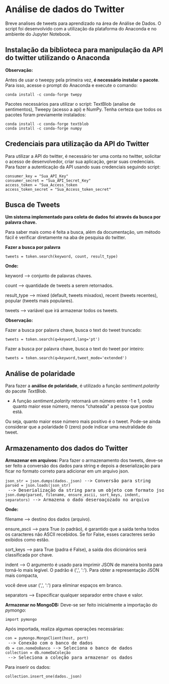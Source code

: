 # Análise de dados do Twitter
Breve analises de tweets para aprendizado na área de Análise de Dados. O script foi desenvolvido com a utilização da plataforma do Anaconda e no ambiente do Jupyter Notebook.

## Instalação da biblioteca para manipulação da API do twitter utilizando o Anaconda
**Observação:**
 
Antes de usar o tweepy pela primeira vez, **é necessário instalar o pacote**. Para isso, acesse o prompt do Anaconda e execute o comando:
<pre>
<code>conda install -c conda-forge twepy</code>
</pre>

Pacotes necessários para utilizar o script: TextBlob (analise de sentimentos), Tweepy (acesso a api) e NumPy.
Tenha certeza que todos os pacotes foram previamente instalados:
<pre>
<code>conda install -c conda-forge textblob</code>
<code>conda install -c conda-forge numpy</code>
</pre>
 
## Credenciais para utilização da API do Twitter

Para utilizar a API do twitter, é necessário ter uma conta no twitter, solicitar o acesso de desenvolvedor, criar sua aplicação, gerar suas credenciais.
Para fazer a autenticação da API usando suas credenciais seguindo script:

<pre>
<code>consumer_key = "Sua_API_Key"</code>
<code>consumer_secret = "Sua_API_Secret_Key"</code>
<code>access_token = "Sua_Access_token</code>
<code>access_token_secret = "Sua_Access_token_secret"</code>
</pre>

## Busca de Tweets
**Um sistema implementado para coleta de dados foi através da busca por palavra chave.**

Para saber mais como é feita a busca, além da documentação, um método fácil é verificar diretamente na aba de pesquisa do twitter.

**Fazer a busca por palavra**
<pre>
<code>tweets = token.search(keyword, count, result_type)</code>
</pre>

**Onde:**

<p>keyword     --> conjunto de palavras chaves.</p>
<p>count       --> quantidade de tweets a serem retornados.</p>
<p>result_type --> mixed (default, tweets mixados), recent (tweets recentes), popular (tweets mais populares).</p>
<p>tweets     --> variável que irá armazenar todos os tweets.</p>

 **Observação:**
 
Fazer a busca por palavra chave, busca o text do tweet truncado:
<pre>
<code>tweets = token.search(q=keyword,lang='pt')</code>
</pre>

Fazer a busca por palavra chave, busca o text do tweet por inteiro:
<pre>
<code>tweets = token.search(q=keyword,tweet_mode='extended')</code>
</pre>

## Análise de polaridade

 Para fazer a **análise de polaridade**, é utilizado a função *sentiment.polarity* do pacote *TextBlob*.
 
 * A função *sentiment.polarity* retornará um número entre -1 e 1, onde quanto maior esse número, menos "chateada" a pessoa que postou está. 
 
 Ou seja, quanto maior esse número mais positivo é o tweet. Pode-se ainda considerar que a polaridade 0 (zero) pode indicar uma neutralidade do tweet.

## Armazenamento dos dados do Twitter
**Armazenar em arquivos:**
Para fazer o armazenamento dos tweets, deve-se ser feito a conversão dos dados para string e depois a deserialização para ficar no formato correto para adicionar
em um arquivo json.

<pre>
<code>json_str = json.dumps(dados._json)</code> --> Conversão para string
<code>parsed = json.loads(json_str)</code> --> Deserialização da string para um objeto com formato json
<code>json.dump(parsed, filename, ensure_ascii, sort_keys, indent, separators)</code> --> Armazena o dado deseroaçozado no arquivo
</pre>

**Onde:**

<p>filename     --> destino dos dados (arquivo).</p>
<p>ensure_ascii --> para True (o padrão), é garantido que a saída tenha todos os caracteres não ASCII recebidos. Se for False, esses caracteres serão exibidos como estão.</p>
<p>sort_keys    --> para True (padra é False), a saída dos dicionários será classificada por chave.</p>
<p>indent       --> O argumento é usado para imprimir JSON de maneira bonita para torná-lo mais legível. O padrão é (',', ':'). Para obter a representação JSON mais compacta, <p>você deve usar (',', ':') para eliminar espaços em branco.</p>
<p>separators   --> Especificar qualquer separador entre chave e valor.</p>

**Armazenar no MongoDB:**
Deve-se ser feito inicialmente a importação do *pymongo*:
<pre>
<code>import pymongo</code>
</pre>

Após importada, realiza algumas operações necessárias:
<pre>
<code>con = pymongo.MongoClient(host, port)</code> --> Conexão com o banco de dados
<code>db = con.nomeDoBanco</code> --> Seleciona o banco de dados
<code>collection = db.nomeDaColeção</code> --> Seleciona a coleção para armazenar os dados
</pre>

Para inserir os dados:
<pre>
<code>collection.insert_one(dados._json)</code>
</pre>
 
